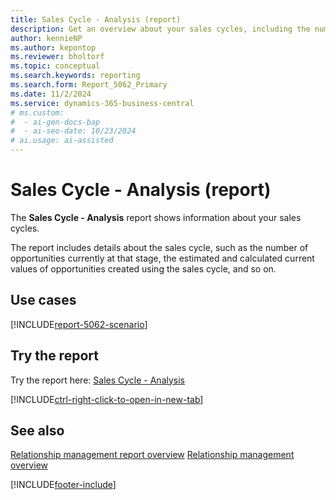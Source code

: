 ```yaml
---
title: Sales Cycle - Analysis (report)
description: Get an overview about your sales cycles, including the number of opportunities currently at that stage and the estimated and calculated current values of opportunities.
author: kennieNP
ms.author: kepontop
ms.reviewer: bholtorf
ms.topic: conceptual
ms.search.keywords: reporting
ms.search.form: Report_5062_Primary
ms.date: 11/2/2024
ms.service: dynamics-365-business-central
# ms.custom:
#  - ai-gen-docs-bap
#  - ai-seo-date: 10/23/2024
# ai.usage: ai-assisted
---
```


# Sales Cycle - Analysis (report)

The **Sales Cycle - Analysis** report shows information about your sales cycles. 

The report includes details about the sales cycle, such as the number of opportunities currently at that stage, the estimated and calculated current values of opportunities created using the sales cycle, and so on.


## Use cases

[!INCLUDE[report-5062-scenario](../includes/report-5062-scenario-include.md)]

<!-- 

Prompt

Below is a report in an ERP system. Provide 3-4 use cases for different personas working with project management or finance for projects.

Format like this:    
  
As a <persona>, use the report to    
* use case 1  
* use case 2    

Do not capitalize the persona names. 

Do not start lines with "Use the data to"

## Report name
Sales Cycle - Analysis

## Report description


### What the report does

### Use cases


Please include your data sources and URLs

-->


## Try the report

Try the report here: [Sales Cycle - Analysis](https://businesscentral.dynamics.com?report=5062)

[!INCLUDE[ctrl-right-click-to-open-in-new-tab](../includes/ctrl-right-click-to-open-in-new-tab.md)]

## See also

[Relationship management report overview](marketing-reports.md)
[Relationship management overview](marketing-relationship-management.md)

[!INCLUDE[footer-include](../includes/footer-banner.md)]
